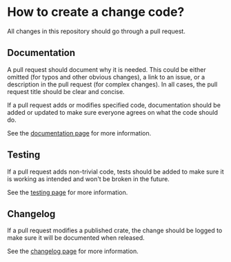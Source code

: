 # How to create a change code?

All changes in this repository should go through a pull request.

## Documentation

A pull request should document why it is needed. This could be either omitted (for typos and other
obvious changes), a link to an issue, or a description in the pull request (for complex changes). In
all cases, the pull request title should be clear and concise.

If a pull request adds or modifies specified code, documentation should be added or updated to make
sure everyone agrees on what the code should do.

See the [documentation page](./documentation.md) for more information.

## Testing

If a pull request adds non-trivial code, tests should be added to make sure it is working as
intended and won't be broken in the future.

See the [testing page](./testing.md) for more information.

## Changelog

If a pull request modifies a published crate, the change should be logged to make sure it will be
documented when released.

See the [changelog page](./changelog.md) for more information.
